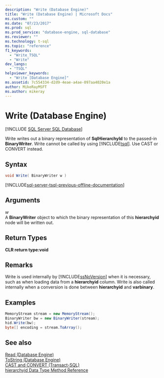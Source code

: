```yaml
---
description: "Write (Database Engine)"
title: "Write (Database Engine) | Microsoft Docs"
ms.custom: ""
ms.date: "07/23/2017"
ms.prod: sql
ms.prod_service: "database-engine, sql-database"
ms.reviewer: ""
ms.technology: t-sql
ms.topic: "reference"
f1_keywords: 
  - "Write_TSQL"
  - "Write"
dev_langs: 
  - "TSQL"
helpviewer_keywords: 
  - "Write [Database Engine]"
ms.assetid: 7c554334-d2d9-4eae-a4ae-097aa4020e1a
author: MikeRayMSFT
ms.author: mikeray
---
```

# Write (Database Engine)
[!INCLUDE [SQL Server SQL Database](../../includes/applies-to-version/sql-asdb.md)]

Write writes out a binary representation of **SqlHierarchyId** to the passed-in **BinaryWriter**. Write cannot be called by using [!INCLUDE[tsql](../../includes/tsql-md.md)]. Use CAST or CONVERT instead.
  
## Syntax  
  
```csharp
void Write( BinaryWriter w )
```  

[!INCLUDE[sql-server-tsql-previous-offline-documentation](../../includes/sql-server-tsql-previous-offline-documentation.md)]

## Arguments
*w*  
A **BinaryWriter** object to which the binary representation of this **hierarchyid** node will be written out.
  
## Return Types  
**CLR return type:void**
  
## Remarks  
Write is used internally by [!INCLUDE[ssNoVersion](../../includes/ssnoversion-md.md)] when it is necessary, such as when loading data from a **hierarchyid** column. Write is also called internally when a conversion is done between **hierarchyid** and **varbinary**.
  
## Examples  
  
```csharp
MemoryStream stream = new MemoryStream();  
BinaryWriter bw = new BinaryWriter(stream);  
hid.Write(bw);  
byte[] encoding = stream.ToArray();  
```  
  
## See also
[Read &#40;Database Engine&#41;](../../t-sql/data-types/read-database-engine.md)  
[ToString &#40;Database Engine&#41;](../../t-sql/data-types/tostring-database-engine.md)  
[CAST and CONVERT &#40;Transact-SQL&#41;](../../t-sql/functions/cast-and-convert-transact-sql.md)  
[hierarchyid Data Type Method Reference](./hierarchyid-data-type-method-reference.md)
  
